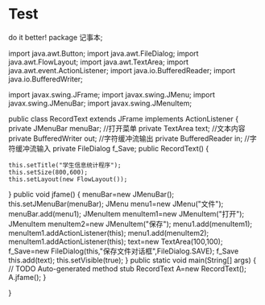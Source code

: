 # Test
do it better!
package 记事本;

import java.awt.Button;
import java.awt.FileDialog;
import java.awt.FlowLayout;
import java.awt.TextArea;
import java.awt.event.ActionListener;
import java.io.BufferedReader;
import java.io.BufferedWriter;

import javax.swing.JFrame;
import javax.swing.JMenu;
import javax.swing.JMenuBar;
import javax.swing.JMenuItem;

public class RecordText extends JFrame implements ActionListener {
private JMenuBar menuBar; //打开菜单
private TextArea text; //文本内容
private BufferedWriter out;  //字符缓冲流输出
private BufferedReader in; //字符缓冲流输入
private FileDialog f_Save;
public RecordText() {

	this.setTitle("学生信息统计程序");
	this.setSize(800,600);
	this.setLayout(new FlowLayout());
	
}
public void jfame() {
	menuBar=new JMenuBar();
	this.setJMenuBar(menuBar);
	JMenu menu1=new JMenu("文件");
	menuBar.add(menu1);
	JMenuItem menuItem1=new JMenuItem("打开");
	JMenuItem menuItem2=new JMenuItem("保存");
	menu1.add(menuItem1);
	menuItem1.addActionListener(this);
	menu1.add(menuItem2);
	menuItem1.addActionListener(this);
	text=new TextArea(100,100);
	f_Save=new FileDialog(this,"保存文件对话框",FileDialog.SAVE);
	f_Save
	this.add(text);
	 this.setVisible(true);
}
	public static void main(String[] args) {
		// TODO Auto-generated method stub
		RecordText A=new RecordText();
		A.jfame();
	}

}
